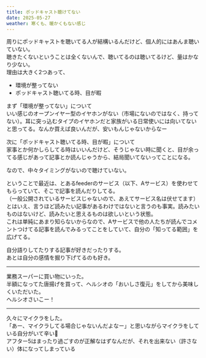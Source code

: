 ```yaml
---
title: ポッドキャスト聴けてない
date: 2025-05-27
weather: 寒くも、暖かくもない感じ
---
```

周りにポッドキャストを聴いてる人が結構いるんだけど、個人的にはあんま聴いていない。  
聴きたくないということは全くないんで、聴いてるのは聴いてるけど、量はかなり少ない。  
理由は大きく2つあって、

- 環境が整ってない
- ポッドキャスト聴いてる時、目が暇

まず「環境が整ってない」について  
いい感じのオープンイヤー型のイヤホンがない（市場にないのではなく、持ってない）。耳に突っ込むタイプのイヤホンだと家族がいる日常使いには向いてないと思ってる。なんか買えば良いんだが、安いもんじゃないからなー

次に「ポッドキャスト聴いてる時、目が暇」について  
家事とか何かしらしてる時はいいんだけど、そうじゃない時に聞くと、目が余ってる感じがあって記事とか読んじゃうから、結局聞いてないってことになる。

なので、中々タイミングがないので聴けていない。

ということで最近は、とあるfeederのサービス（以下、Aサービス）を使わせてもらっていて、そこで記事を読んだりしてる。  
（一般公開されているサービスじゃないので、あえてサービス名は伏せてます）  
とはいえ、言うほど読みたい記事があるわけではないと言うのも事実。読みたいものはないけど、読みたいと思えるものは欲しいという状態。  
これは単純にあまり知らないからなので、Aサービスで他の人たちが読んでコメントつけてる記事を読んでみるってことをしていて、自分の「知ってる範囲」を広げてる。

自分語りしてたりする記事が好きだったりする。  
あとは自分の感情を掘り下げてるのも好き。

---

業務スーパーに買い物にいった。  
半額になってた唐揚げを買って、ヘルシオの「おいしさ復元」をしてから美味しくいただいた。  
ヘルシオさいこー！

---

久々にマイクラをした。  
「あー、マイクラしてる場合じゃないんだよなー」と思いながらマイクラをしている自分がいて辛い🫠  
アフター5はまったり過ごすのが正解なはずなんだが、それを出来ない（許さない）体になってしまっている
